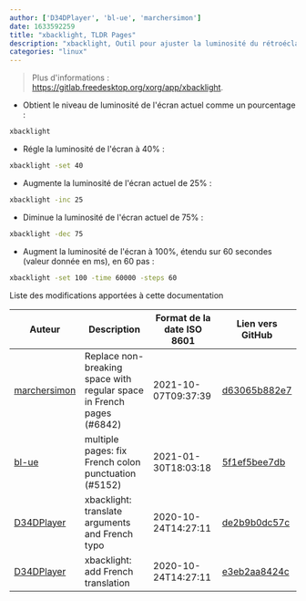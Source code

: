 ```yaml
---
author: ['D34DPlayer', 'bl-ue', 'marchersimon']
date: 1633592259
title: "xbacklight, TLDR Pages"
description: "xbacklight, Outil pour ajuster la luminosité du rétroéclairage en utilisant l'extension RandR."
categories: "linux"
---
```

> Plus d'informations : <https://gitlab.freedesktop.org/xorg/app/xbacklight>.

- Obtient le niveau de luminosité de l'écran actuel comme un pourcentage :

```bash
xbacklight
```

- Régle la luminosité de l'écran à 40% :

```bash
xbacklight -set 40
```

- Augmente la luminosité de l'écran actuel de 25% :

```bash
xbacklight -inc 25
```

- Diminue la luminosité de l'écran actuel de 75% :

```bash
xbacklight -dec 75
```

- Augment la luminosité de l'écran à 100%, étendu sur 60 secondes (valeur donnée en ms), en 60 pas :

```bash
xbacklight -set 100 -time 60000 -steps 60
```
Liste des modifications apportées à cette documentation


Auteur | Description | Format de la date ISO 8601 | Lien vers GitHub
------|-----|-----|-----
[marchersimon](mailto:50295997+marchersimon@users.noreply.github.com) | Replace non-breaking space with regular space in French pages (#6842) | 2021-10-07T09:37:39 | [d63065b882e7](https://github.com/tldr-pages/tldr/commit/d63065b882e77c3d3361e76cfa7f28bf5415832e)
[bl-ue](mailto:54780737+bl-ue@users.noreply.github.com) | multiple pages: fix French colon punctuation (#5152) | 2021-01-30T18:03:18 | [5f1ef5bee7db](https://github.com/tldr-pages/tldr/commit/5f1ef5bee7dba1b2749d25e4d0a7be22c89cf8b4)
[D34DPlayer](mailto:d34dplayer@protonmail.com) | xbacklight: translate arguments and French typo | 2020-10-24T14:27:11 | [de2b9b0dc57c](https://github.com/tldr-pages/tldr/commit/de2b9b0dc57ca2ab8d02f6997a31a3de31c3565a)
[D34DPlayer](mailto:d34dplayer@protonmail.com) | xbacklight: add French translation | 2020-10-24T14:27:11 | [e3eb2aa8424c](https://github.com/tldr-pages/tldr/commit/e3eb2aa8424cd4c7fbcc73e427687aeb50e61ed6)

